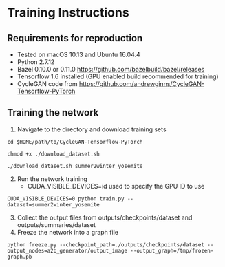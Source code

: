 # Training Instructions

## Requirements for reproduction

- Tested on macOS 10.13 and Ubuntu 16.04.4
- Python 2.7.12
- Bazel 0.10.0 or 0.11.0 https://github.com/bazelbuild/bazel/releases
- Tensorflow 1.6 installed (GPU enabled build recommended for training)
- CycleGAN code from https://github.com/andrewginns/CycleGAN-Tensorflow-PyTorch

## Training the network

1. Navigate to the directory and download training sets

```
cd $HOME/path/to/CycleGAN-Tensorflow-PyTorch

chmod +x ./download_dataset.sh

./download_dataset.sh summer2winter_yosemite
```

2. Run the network training
   * CUDA_VISIBLE_DEVICES=id used to specify the GPU ID to use

```
CUDA_VISIBLE_DEVICES=0 python train.py --dataset=summer2winter_yosemite
```

3. Collect the output files from outputs/checkpoints/dataset and outputs/summaries/dataset
4. Freeze the network into a graph file

```
python freeze.py --checkpoint_path=./outputs/checkpoints/dataset --output_nodes=a2b_generator/output_image --output_graph=/tmp/frozen-graph.pb
```